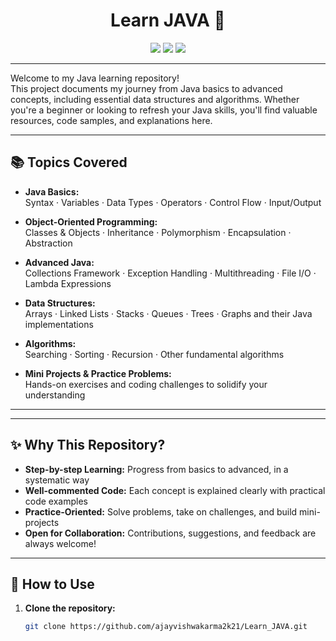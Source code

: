 <!-- Java Header Image (free to use) -->


<h1 align="center">Learn JAVA 🚀</h1>

<p align="center">
  <img src="https://img.shields.io/badge/Java-Basics-orange?style=for-the-badge&logo=java&logoColor=white"/>
  <img src="https://img.shields.io/badge/Data%20Structures-Advanced-blueviolet?style=for-the-badge"/>
  <img src="https://img.shields.io/badge/Algorithms-Practice-green?style=for-the-badge"/>
</p>

---

Welcome to my Java learning repository!  
This project documents my journey from Java basics to advanced concepts, including essential data structures and algorithms. Whether you're a beginner or looking to refresh your Java skills, you'll find valuable resources, code samples, and explanations here.

---

## 📚 Topics Covered

- **Java Basics:**  
  Syntax · Variables · Data Types · Operators · Control Flow · Input/Output

- **Object-Oriented Programming:**  
  Classes & Objects · Inheritance · Polymorphism · Encapsulation · Abstraction

- **Advanced Java:**  
  Collections Framework · Exception Handling · Multithreading · File I/O · Lambda Expressions

- **Data Structures:**  
  Arrays · Linked Lists · Stacks · Queues · Trees · Graphs and their Java implementations

- **Algorithms:**  
  Searching · Sorting · Recursion · Other fundamental algorithms

- **Mini Projects & Practice Problems:**  
  Hands-on exercises and coding challenges to solidify your understanding

---

<!-- A Java illustration (royalty-free, Unsplash or similar) -->


---

## ✨ Why This Repository?

- **Step-by-step Learning:** Progress from basics to advanced, in a systematic way
- **Well-commented Code:** Each concept is explained clearly with practical code examples
- **Practice-Oriented:** Solve problems, take on challenges, and build mini-projects
- **Open for Collaboration:** Contributions, suggestions, and feedback are always welcome!

---

## 🚦 How to Use

1. **Clone the repository:**
   ```bash
   git clone https://github.com/ajayvishwakarma2k21/Learn_JAVA.git
